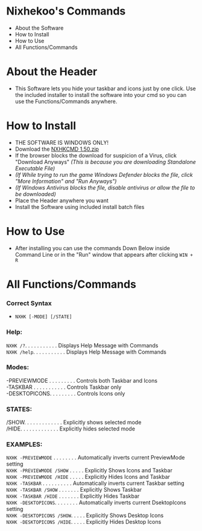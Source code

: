 # Nixhekoo's Commands
- About the Software <br>
- How to Install <br>
- How to Use <br>
- All Functions/Commands <br>

# About the Header
- This Software lets you hide your taskbar and icons just by one click. Use the included installer to install the software into your cmd so you can use the Functions/Commands anywhere.

# How to Install
- THE SOFTWARE IS WINDOWS ONLY!
- Download the [NXHKCMD 1.50.zip](https://github.com/Nixhekoo/NXHKCMD/raw/main/NXHKCMD%20Release%201.50.zip)
- If the browser blocks the download for suspicion of a Virus, click "Download Anyways" *(This is because you are downloading Standalone Executable File)*
- *(If While trying to run the game Windows Defender blocks the file, click "More Information" and "Run Anyways")*
- *(If Windows Antivirus blocks the file, disable antivirus or allow the file to be downloaded)*
- Place the Header anywhere you want
- Install the Software using included install batch files

# How to Use
- After installing you can use the commands Down Below inside Command Line or in the "Run" window that appears after clicking `WIN + R`

# All Functions/Commands
### Correct Syntax
- `NXHK [-MODE] [/STATE]`
### Help:
`NXHK /?`. . . . . . . . . . . Displays Help Message with Commands <br>
`NXHK /help`. . . . . . . . . . . Displays Help Message with Commands <br>
### Modes:
-PREVIEWMODE . . . . . . . . . Controls both Taskbar and Icons <br>
-TASKBAR . . . . . . . . . . . Controls Taskbar only <br>
-DESKTOPICONS. . . . . . . . . Controls Icons only <br>
### STATES:
/SHOW. . . . . . . . . . . . . Explicitly shows selected mode <br>
/HIDE. . . . . . . . . . . . . Explicitly hides selected mode <br>
### EXAMPLES:
`NXHK -PREVIEWMODE` . . . . . . . . Automatically inverts current PreviewMode setting <br>
`NXHK -PREVIEWMODE /SHOW` . . . . . Explicitly Shows Icons and Taskbar <br>
`NXHK -PREVIEWMODE /HIDE` . . . . . Explicitly Hides Icons and Taskbar <br>
`NXHK -TASKBAR` . . . . . . . . . . Automatically inverts current Taskbar setting <br>
`NXHK -TASKBAR /SHOW` . . . . . . . Explicitly Shows Taskbar <br>
`NXHK -TASKBAR /HIDE` . . . . . . . Explicitly Hides Taskbar <br>
`NXHK -DESKTOPICONS`. . . . . . . . Automatically inverts current DsektopIcons setting <br>
`NXHK -DESKTOPICONS /SHOW`. . . . . Explicitly Shows Desktop Icons <br>
`NXHK -DESKTOPICONS /HIDE`. . . . . Explicitly Hides Desktop Icons <br>
